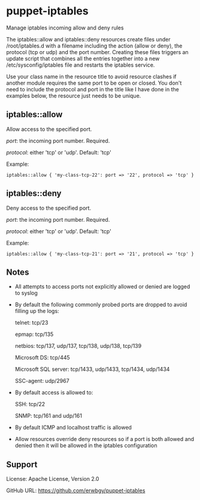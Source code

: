 # puppet-iptables

Manage iptables incoming allow and deny rules

The iptables::allow and iptables::deny resources create files under
/root/iptables.d with a filename including the action (allow or deny), the
protocol (tcp or udp) and the port number.  Creating these files triggers an
update script that combines all the entries together into a new
/etc/sysconfig/iptables file and restarts the iptables service.

Use your class name in the resource title to avoid resource clashes if another
module requires the same port to be open or closed.  You don't need to include
the protocol and port in the title like I have done in the examples below, the
resource just needs to be unique.

## iptables::allow

Allow access to the specified port.

*port*: the incoming port number. Required.

*protocol*: either 'tcp' or 'udp'. Default: 'tcp'

Example:

    iptables::allow { 'my-class-tcp-22': port => '22', protocol => 'tcp' }

## iptables::deny

Deny access to the specified port.

*port*: the incoming port number. Required.

*protocol*: either 'tcp' or 'udp'. Default: 'tcp'

Example:

    iptables::allow { 'my-class-tcp-21': port => '21', protocol => 'tcp' }

## Notes

* All attempts to access ports not explicitly allowed or denied are logged to
  syslog

* By default the following commonly probed ports are dropped to avoid filling
  up the logs:

    telnet: tcp/23

    epmap: tcp/135

    netbios: tcp/137, udp/137, tcp/138, udp/138, tcp/139

    Microsoft DS: tcp/445

    Microsoft SQL server: tcp/1433, udp/1433, tcp/1434, udp/1434

    SSC-agent: udp/2967

* By default access is allowed to:

    SSH: tcp/22

    SNMP: tcp/161 and udp/161

* By default ICMP and localhost traffic is allowed

* Allow resources override deny resources so if a port is both allowed and
  denied then it will be allowed in the iptables configuration

## Support

License: Apache License, Version 2.0

GitHub URL: https://github.com/erwbgy/puppet-iptables
